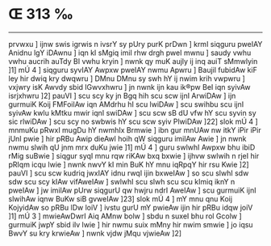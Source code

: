 # Œ 313 ‰
---
prvwxu ] ijnw swis igrwis n ivsrY sy pUry purK prDwn ] krmI siqguru
pweIAY Anidnu lgY iDAwnu ] iqn kI sMgiq imil rhw drgh pweI mwnu ]
saudy vwhu vwhu aucrih auTdy BI vwhu kryin ] nwnk qy muK aujly ij inq
auiT sMmwlyin ]1] mÚ 4 ] siqguru syvIAY Awpxw pweIAY nwmu Apwru ]
Baujil fubidAw kiF ley hir dwiq kry dwqwru ] DMnu DMnu sy swh hY ij
nwim krih vwpwru ] vxjwry isK Awvdy sbid lGwvxhwru ] jn nwnk
ijn kau ik®pw BeI iqn syivAw isrjxhwru ]2] pauVI ] scu scy ky jn
Bgq hih scu scw ijnI ArwiDAw ] ijn gurmuiK Koij FMFoilAw iqn
AMdrhu hI scu lwiDAw ] scu swihbu scu ijnI syivAw kwlu kMtku mwir iqnI
swiDAw ] scu scw sB dU vfw hY scu syvin sy sic rlwiDAw ] scu scy no
swbwis hY scu scw syiv PlwiDAw ]22] slok mÚ 4 ] mnmuKu pRwxI mugDu
hY nwmhIx Brmwie ] ibn gur mnUAw nw itkY iPir iPir jUnI pwie ] hir
pRBu Awip dieAwl hoih qW siqguru imilAw Awie ] jn nwnk nwmu slwih
qU jnm mrx duKu jwie ]1] mÚ 4 ] guru swlwhI Awpxw bhu ibiD rMig
suBwie ] siqgur syqI mnu rqw riKAw bxq bxwie ] ijhvw swlwih n
rjeI hir pRIqm icqu lwie ] nwnk nwvY kI min BuK hY mnu iqRpqY hir rsu
Kwie ]2] pauVI ] scu scw kudriq jwxIAY idnu rwqI ijin bxweIAw ] so
scu slwhI sdw sdw scu scy kIAw vifAweIAw ] swlwhI scu slwh scu
scu kImiq iknY n pweIAw ] jw imilAw pUrw siqgurU qw hwjru ndrI
AweIAw ] scu gurmuiK ijnI slwihAw iqnw BuKw siB gvweIAw ]23]
slok mÚ 4 ] mY mnu qnu Koij KojyidAw so pRBu lDw loiV ] ivstu gurU mY
pwieAw ijin hir pRBu idqw joiV ]1] mÚ 3 ] mwieAwDwrI Aiq AMnw bolw
] sbdu n suxeI bhu rol Gcolw ] gurmuiK jwpY sbid ilv lwie ] hir nwmu
suix mMny hir nwim smwie ] jo iqsu BwvY su kry krwieAw ] nwnk vjdw
jMqu vjwieAw ]2]
####
